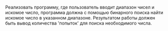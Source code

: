 Реализовать программу, где пользователь вводит диапазон чисел и искомое число, программа должна с помощью бинарного поиска найти искомое число в указанном диапазоне.
Результатом работы должен быть вывод количества 'попыток' для поиска необходимого числа.
